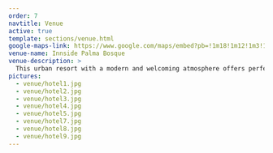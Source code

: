 ```yaml
---
order: 7
navtitle: Venue
active: true
template: sections/venue.html
google-maps-link: https://www.google.com/maps/embed?pb=!1m18!1m12!1m3!1d3075.685063202568!2d2.62375595099279!3d39.56670827937229!2m3!1f0!2f0!3f0!3m2!1i1024!2i768!4f13.1!3m3!1m2!1s0x1297927173b5735f%3A0x4e165397402d6ccd!2sInnside%20Palma%20Bosque!5e0!3m2!1sde!2sde!4v1574685498704!5m2!1sde!2sde
venue-name: Innside Palma Bosque
venue-description: >
  This urban resort with a modern and welcoming atmosphere offers perfectly equipped rooms with excellent views of the cathedral, Palma Bay or the pool. The Hotel offers: Free Wi-Fi; outdoor and indoor swimming pool; sauna; a modern gym and a sun terrace.
pictures:
  - venue/hotel1.jpg
  - venue/hotel2.jpg
  - venue/hotel3.jpg
  - venue/hotel4.jpg
  - venue/hotel5.jpg
  - venue/hotel7.jpg
  - venue/hotel8.jpg
  - venue/hotel9.jpg
---
```

